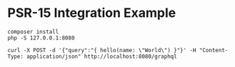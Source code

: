 PSR-15 Integration Example
==========================

```
composer install
php -S 127.0.0.1:8080
```

```
curl -X POST -d '{"query":"{ hello(name: \"World\") }"}' -H "Content-Type: application/json" http://localhost:8080/graphql
```
